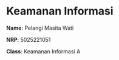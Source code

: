 # Keamanan Informasi

**Name**: Pelangi Masita Wati  

**NRP**: 5025221051  

**Class**: Keamanan Informasi A